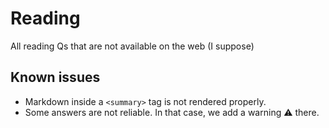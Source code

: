 # Reading
All reading Qs that are not available on the web (I suppose)

## Known issues
- Markdown inside a `<summary>` tag is not rendered properly.
- Some answers are not reliable. In that case, we add a warning ⚠️ there.
